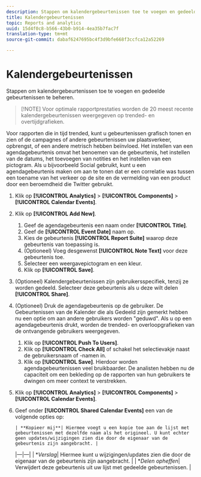 ```yaml
---
description: Stappen om kalendergebeurtenissen toe te voegen en gedeelde gebeurtenissen te beheren.
title: Kalendergebeurtenissen
topic: Reports and analytics
uuid: 15d4f0c8-b566-43b0-b914-4ea35b7fac7f
translation-type: tm+mt
source-git-commit: dabaf6247695bc4f3d9bfe668f3ccfca12a52269

---
```



# Kalendergebeurtenissen

Stappen om kalendergebeurtenissen toe te voegen en gedeelde gebeurtenissen te beheren.

>[!NOTE] Voor optimale rapportprestaties worden de 20 meest recente kalendergebeurtenissen weergegeven op trended- en overtijdgrafieken.

Voor rapporten die in tijd trended, kunt u gebeurtenissen grafisch tonen en zien of de campagnes of andere gebeurtenissen uw plaatsverkeer, opbrengst, of een andere metrisch hebben beïnvloed. Het instellen van een agendagebeurtenis omvat het benoemen van de gebeurtenis, het instellen van de datums, het toevoegen van notities en het instellen van een pictogram. Als u bijvoorbeeld Social gebruikt, kunt u een agendagebeurtenis maken om aan te tonen dat er een correlatie was tussen een toename van het verkeer op de site en de vermelding van een product door een beroemdheid die Twitter gebruikt.

1. Klik op **[!UICONTROL Analytics]** > **[!UICONTROL Components]** > **[!UICONTROL Calendar Events]**.
1. Klik op **[!UICONTROL Add New]**.
   1. Geef de agendagebeurtenis een naam onder **[!UICONTROL Title]**.
   1. Geef de **[!UICONTROL Event Date]** naam op.
   1. Kies de gebeurtenis **[!UICONTROL Report Suite]** waarop deze gebeurtenis van toepassing is.
   1. (Optioneel) Voeg desgewenst **[!UICONTROL Note Text]** voor deze gebeurtenis toe.
   1. Selecteer een weergavepictogram en een kleur.
   1. Klik op **[!UICONTROL Save]**.
1. (Optioneel) Kalendergebeurtenissen zijn gebruikersspecifiek, tenzij ze worden gedeeld. Selecteer deze gebeurtenis als u deze wilt delen **[!UICONTROL Share]**.
1. (Optioneel) Druk de agendagebeurtenis op de gebruiker. De Gebeurtenissen van de Kalender die als Gedeeld zijn gemerkt hebben nu een optie om aan andere gebruikers worden &quot;geduwd&quot;. Als u op een agendagebeurtenis drukt, worden de trended- en overloopgrafieken van de ontvangende gebruikers weergegeven.
   1. Klik op **[!UICONTROL Push To Users]**.
   1. Klik op **[!UICONTROL Check All]** of schakel het selectievakje naast de gebruikersnaam of -namen in.
   1. Klik op **[!UICONTROL Save]**.
   Hierdoor worden agendagebeurtenissen veel bruikbaarder. De analisten hebben nu de capaciteit om een bekleding op de rapporten van hun gebruikers te dwingen om meer context te verstrekken.
1. Klik op **[!UICONTROL Analytics]** > **[!UICONTROL Components]** > **[!UICONTROL Calendar Events]**.
1. Geef onder **[!UICONTROL Shared Calendar Events]** een van de volgende opties op:

       | **Kopieer mij**| Hiermee voegt u een kopie toe aan de lijst met gebeurtenissen met dezelfde naam als het origineel. U kunt echter geen updates/wijzigingen zien die door de eigenaar van de gebeurtenis zijn aangebracht. |
    |—|—|
    | **Verslag*| Hiermee kunt u wijzigingen/updates zien die door de eigenaar van de gebeurtenis zijn aangebracht. |
    | **Delen opheffen*| Verwijdert deze gebeurtenis uit uw lijst met gedeelde gebeurtenissen. |
   
